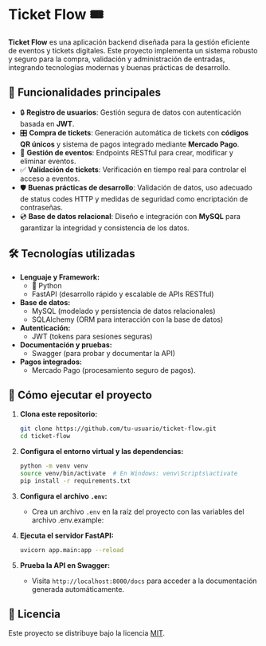 # Ticket Flow 🎟️

**Ticket Flow** es una aplicación backend diseñada para la gestión eficiente de eventos y tickets digitales. Este proyecto implementa un sistema robusto y seguro para la compra, validación y administración de entradas, integrando tecnologías modernas y buenas prácticas de desarrollo.

## 🚀 Funcionalidades principales

- 🔒 **Registro de usuarios**: Gestión segura de datos con autenticación basada en **JWT**.  
- 🎛 **Compra de tickets**: Generación automática de tickets con **códigos QR únicos** y sistema de pagos integrado mediante **Mercado Pago**.  
- 📅 **Gestión de eventos**: Endpoints RESTful para crear, modificar y eliminar eventos.  
- ✅ **Validación de tickets**: Verificación en tiempo real para controlar el acceso a eventos.  
- 🛡️ **Buenas prácticas de desarrollo**: Validación de datos, uso adecuado de status codes HTTP y medidas de seguridad como encriptación de contraseñas.  
- 💿 **Base de datos relacional**: Diseño e integración con **MySQL** para garantizar la integridad y consistencia de los datos.

## 🛠️ Tecnologías utilizadas

- **Lenguaje y Framework:**  
  - 🐍 Python  
  - FastAPI (desarrollo rápido y escalable de APIs RESTful)  
- **Base de datos:**  
  - MySQL (modelado y persistencia de datos relacionales)  
  - SQLAlchemy (ORM para interacción con la base de datos)  
- **Autenticación:**  
  - JWT (tokens para sesiones seguras)  
- **Documentación y pruebas:**  
  - Swagger (para probar y documentar la API)  
- **Pagos integrados:**  
  - Mercado Pago (procesamiento seguro de pagos).  



## 🚦 Cómo ejecutar el proyecto

1. **Clona este repositorio:**
   ```bash
   git clone https://github.com/tu-usuario/ticket-flow.git
   cd ticket-flow
   ```

2. **Configura el entorno virtual y las dependencias:**
   ```bash
   python -m venv venv
   source venv/bin/activate  # En Windows: venv\Scripts\activate
   pip install -r requirements.txt
   ```

3. **Configura el archivo `.env`:**
   - Crea un archivo `.env` en la raíz del proyecto con las variables del archivo .env.example:

4. **Ejecuta el servidor FastAPI:**
   ```bash
   uvicorn app.main:app --reload
   ```

5. **Prueba la API en Swagger:**
   - Visita `http://localhost:8000/docs` para acceder a la documentación generada automáticamente.

## 📜 Licencia

Este proyecto se distribuye bajo la licencia [MIT](LICENSE).
